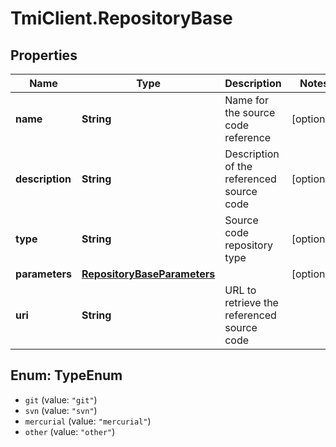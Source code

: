 # TmiClient.RepositoryBase

## Properties
Name | Type | Description | Notes
------------ | ------------- | ------------- | -------------
**name** | **String** | Name for the source code reference | [optional] 
**description** | **String** | Description of the referenced source code | [optional] 
**type** | **String** | Source code repository type | [optional] 
**parameters** | [**RepositoryBaseParameters**](RepositoryBaseParameters.md) |  | [optional] 
**uri** | **String** | URL to retrieve the referenced source code | 

<a name="TypeEnum"></a>
## Enum: TypeEnum

* `git` (value: `"git"`)
* `svn` (value: `"svn"`)
* `mercurial` (value: `"mercurial"`)
* `other` (value: `"other"`)

